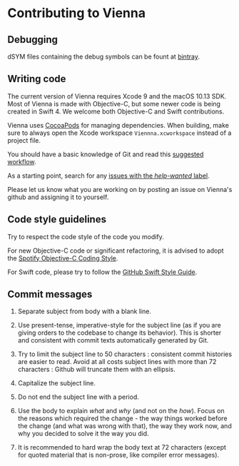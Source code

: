 # Contributing to Vienna

## Debugging

dSYM files containing the debug symbols can be fount at [bintray](https://bintray.com/viennarss/vienna-rss/vienna-rss/).

## Writing code

The current version of Vienna requires Xcode 9 and the macOS 10.13 SDK. Most of Vienna is made with Objective-C, but some newer code is being created in Swift 4. We welcome both Objective-C and Swift contributions.

Vienna uses [CocoaPods](https://cocoapods.org) for managing dependencies. When building, make sure to always open the Xcode workspace `Viennna.xcworkspace` instead of a project file.

You should have a basic knowledge of Git and read this [suggested workflow](https://github.com/ViennaRSS/vienna-rss/wiki/Good-manners-with-Git).

As a starting point, search for any [issues with the *help-wanted* label](https://github.com/ViennaRSS/vienna-rss/labels/help%20wanted).

Please let us know what you are working on by posting an issue on Vienna's github and assigning it to yourself.

## Code style guidelines

Try to respect the code style of the code you modify. 

For new Objective-C code or significant refactoring, it is advised to adopt the [Spotify Objective-C Coding Style](https://github.com/spotify/ios-style).

For Swift code, please try to follow the [GitHub Swift Style Guide](https://github.com/github/swift-style-guide).

## Commit messages

1. Separate subject from body with a blank line.

2. Use present-tense, imperative-style for the subject line (as if you are giving orders to the codebase to change its behavior). This is shorter and consistent with commit texts automatically generated by Git.

3. Try to limit the subject line to 50 characters : consistent commit histories are easier to read. Avoid at all costs subject lines with more than 72 characters : Github will truncate them with an ellipsis.

4. Capitalize the subject line.

5. Do not end the subject line with a period.

6. Use the body to explain _what_ and _why_ (and not on the _how_). Focus on the reasons which required the change - the way things worked before the change (and what was wrong with that), the way they work now, and why you decided to solve it the way you did.

7. It is recommended to hard wrap the body text at 72 characters (except for quoted material that is non-prose, like compiler error messages).
